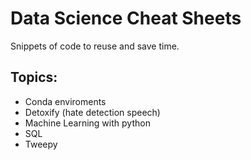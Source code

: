 # Data Science Cheat Sheets

Snippets of code to reuse and save time.

## Topics:

- Conda enviroments
- Detoxify (hate detection speech)
- Machine Learning with python
- SQL
- Tweepy
